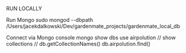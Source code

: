 RUN LOCALLY

Run Mongo
sudo mongod --dbpath /Users/jacekdalkowski/Dev/gardenmate_projects/gardenmate_local_db

Connect via Mongo console
mongo
show dbs
use airpolution
// show collections
// db.getCollectionNames()
db.airpolution.find()

